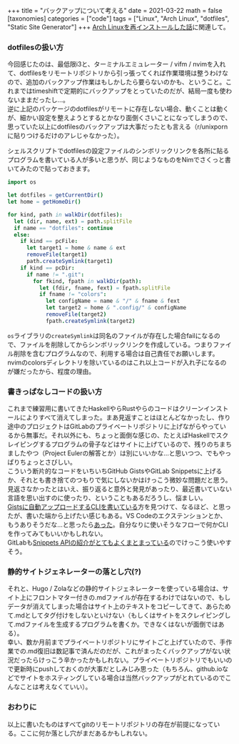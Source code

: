 +++
title = "バックアップについて考える"
date = 2021-03-22
math = false
[taxonomies]
categories = ["code"]
tags = ["Linux", "Arch Linux", "dotfiles", "Static Site Generator"]
+++
[Arch Linuxを再インストールした話](@/post/reinstall-arch.md)に関連して。

### dotfilesの扱い方

今回感じたのは、最低限i3と、ターミナルエミュレーター / vifm / nvimを入れて、dotfilesをリモートリポジトリから引っ張ってくれば作業環境は整うわけなので、追加のバックアップ作業はもしかしたら要らないのかも、ということ。これまではtimeshiftで定期的にバックアップをとっていたのだが、結局一度も使わないままだったし…。  
逆に上記のパッケージのdotfilesがリモートに存在しない場合、動くことは動くが、細かい設定を整えようとするとかなり面倒くさいことになってしまうので、思っていた以上にdotfilesのバックアップは大事だったとも言える（r/unixpornに貼りつけるだけのアレじゃなかった）。

シェルスクリプトでdotfilesの設定ファイルのシンボリックリンクを各所に貼るプログラムを書いている人が多いと思うが、同じようなものをNimでさくっと書いてみたので貼っておきます。

```nim
import os

let dotfiles = getCurrentDir()
let home = getHomeDir()

for kind, path in walkDir(dotfiles):
  let (dir, name, ext) = path.splitFile
  if name == "dotfiles": continue
  else:
    if kind == pcFile:
      let target1 = home & name & ext
      removeFile(target1)
      path.createSymlink(target1)
    if kind == pcDir:
      if name != ".git":
        for fkind, fpath in walkDir(path):
          let (fdir, fname, fext) = fpath.splitFile
          if fname != "colors":
            let configName = name & "/" & fname & fext
            let target2 = home & ".config/" & configName
            removeFile(target2)
            fpath.createSymlink(target2)
```

`os`ライブラリの`createSymlink`は同名のファイルが存在した場合failになるので、ファイルを削除してからシンボリックリンクを作成している。つまりファイル削除を含むプログラムなので、利用する場合は自己責任でお願いします。
nvimのcolorsディレクトリを除いているのはこれ以上コードが入れ子になるのが嫌だったから、程度の理由。

### 書きっぱなしコードの扱い方

これまで練習用に書いてきたHaskellやらRustやらのコードはクリーンインストールによりすべて消えてしまった。まあ見返すことはほとんどなかったし、作り途中のプロジェクトはGitLabのプライベートリポジトリに上げながらやっているから無事だ。それ以外にも、ちょっと面倒な感じの、たとえばHaskellでスクレイピングするプログラムの骨子などはサイトに上げているので、残りのちまちましたやつ（Project Eulerの解答とか）は別にいいかな…と思いつつ、でもやっぱりちょっとさびしい。  
こういう断片的なコードをいちいちGitHub GistsやGitLab Snippetsに上げるか、それとも書き捨てのつもりで気にしないかはけっこう微妙な問題だと思う。見返さなかったとはいえ、振り返ると意外と発見があったり、最近書いていない言語を思い出すのに使ったり、ということもあるだろうし、悩ましい。  
[Gistsに自動アップロードするCLIを書いている](https://note.com/konojunya/n/n461544d2f881)方を見つけて、なるほど、と思ったが、書いた端から上げたい感じもある。VS Codeのエクステンションとか、もうありそうだな…と思ったら[あった](https://github.com/kenhowardpdx/vscode-gist)。自分なりに使いそうなフローで何かCLIを作ってみてもいいかもしれない。  
GitLabも[Snippets APIの紹介がとてもよくまとまっている](https://docs.gitlab.com/ee/api/snippets.html#get-a-single-snippet)のでけっこう使いやすそう。

### 静的サイトジェネレーターの落とし穴(?)

それと、Hugo / Zolaなどの静的サイトジェネレーターを使っている場合は、サイト上にフロントマター付きの.mdファイルが存在するわけではないので、もしデータが消えてしまった場合はサイト上のテキストをコピーしてきて、あらためて.mdとしてタグ付けをしないといけない（もしくはサイトをスクレイピングして.mdファイルを生成するプログラムを書くか。できなくはないが面倒ではある）。  
幸い、数か月前までプライベートリポジトリにサイトごと上げていたので、手作業での.md復旧は数記事で済んだのだが、これがまったくバックアップがない状況だったらけっこう辛かったかもしれない。プライベートリポジトリでもいいので更新時にpushしておくのが大事だとしみじみ思った（もちろん、github.ioなどでサイトをホスティングしている場合は当然バックアップがとれているのでこんなことは考えなくていい）。

### おわりに

以上に書いたものはすべてgitのリモートリポジトリの存在が前提になっている。ここに何か落とし穴がまだあるかもしれない。